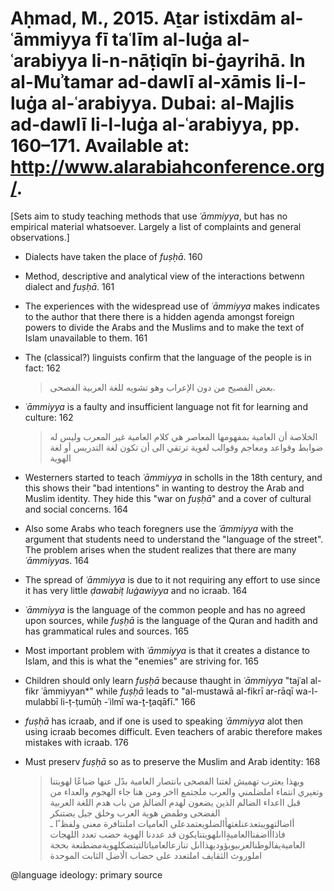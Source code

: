 # Aḥmad, M., 2015. Aṯar istixdām al-ʿāmmiyya fī taʿlīm al-luġa al-ʿarabiyya li-n-nāṭiqīn bi-ġayrihā. In al-Muʾtamar ad-dawlī al-xāmis li-l-luġa al-ʿarabiyya. Dubai: al-Majlis ad-dawlī li-l-luġa al-ʿarabiyya, pp. 160–171. Available at: http://www.alarabiahconference.org/.
 
[Sets aim to study teaching methods that use *ʿāmmiyya*, but has no empirical material whatsoever. Largely a list of complaints and general observations.]

- Dialects have taken the place of *fuṣḥā*. 160

- Method, descriptive and analytical view of the interactions betwenn dialect and *fuṣḥā*. 161

- The experiences with the widespread use of *ʿāmmiyya* makes indicates to the author that there there is a hidden agenda amongst foreign powers to divide the Arabs and the Muslims and to make the text of Islam unavailable to them. 161

- The (classical?) linguists confirm that the language of the people is in fact: 162  

    > بعض الفصيح من دون الإعراب وهو تشويه للغة العربية الفصحى.

- *ʿāmmiyya* is a faulty and insufficient language not fit for learning and culture: 162

    > الخلاصة أن العامية بمفهومها المعاصر هي كلام العامية غير المعرب وليس له ضوابط وقواعد ومعاجم وقوالب لغوية ترتقي الى أن تكون لغة التدريس أو لغة الهوية
 
- Westerners started to teach *ʿāmmiyya* in scholls in the 18th century, and this shows their "bad intentions" in wanting to destroy the Arab and Muslim identity. They hide this "war on *fuṣḥā*" and a cover of cultural and social concerns. 164 

- Also some Arabs who teach foregners use the *ʿāmmiyya* with the argument that students need to understand the "language of the street". The problem arises when the student realizes that there are many *ʿāmmiyya*s. 164

- The spread of *ʿāmmiyya* is due to it not requiring any effort to use since it has very little *ḍawabiṭ luġawiyya* and no icraab. 164

- *ʿāmmiyya* is the language of the common people and has no agreed upon sources, while *fuṣḥā* is the language of the Quran and hadith and has grammatical rules and sources. 165

- Most important problem with *ʿāmmiyya* is that it creates a distance to Islam, and this is what the "enemies" are striving for. 165

- Children should only learn *fuṣḥā* because thaught in *ʿāmmiyya* "tajʿal al-fikr ʿāmmiyyan*" while *fuṣḥā* leads to "al-mustawā al-fikrī ar-rāqī wa-l-mulabbī li-ṭ-ṭumūḥ -ʿilmī wa-ṯ-ṯaqāfī." 166

- *fuṣḥā* has icraab, and if one is used to speaking *ʿāmmiyya* alot then using icraab becomes difficult. Even teachers of arabic therefore makes mistakes with icraab. 176

- Must preserv *fuṣḥā* so as to preserve the Muslim and Arab identity: 168

    > وبهذا يعترب تهميش لغتنا الفصحى بانتصار العامية بدًل عنها ضياعًا لهويتنا وتغيري انتماء املضلمني والعرب ملجتمع ااخر ومن هنا جاء الهجوم والعداء من قبل ااعداء الضالم الذين يضعون لهدم الضالمٔ من باب هدم اللغة العربية الفضحى وطمض هوية العرب وخلق جيل يضتنكر أاضالتهويبتعدعنلغتهأالضلويعتمدعلى العاميات املنتافرة معنى ولفظ ًا ـ فاذاأاضفناالعاميةٕااىلهويتنايكون قد عددنا الهوية حضب تعدد اللهجات العاميةيفالوطنالعربيويؤوديهذااىل تنازعالعامياتالتيتضكلهويةمضطنعة بحجة املوروث الثقايف املتعدد على حضاب الٔاضل الثابت الموحدة

@language ideology: primary source
